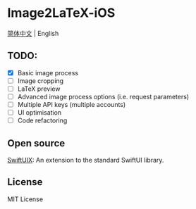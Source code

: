 # Image2LaTeX-iOS

[简体中文](https://github.com/Butanediol/Image2LaTeX-iOS/blob/main/README_zh.md) | English

## TODO:

- [x] Basic image process
- [ ] Image cropping
- [ ] LaTeX preview
- [ ] Advanced image process options (i.e. request parameters)
- [ ] Multiple API keys (multiple accounts)
- [ ] UI optimisation
- [ ] Code refactoring

## Open source

[SwiftUIX](https://github.com/SwiftUIX/SwiftUIX): An extension to the standard SwiftUI library.

## License 

MIT License